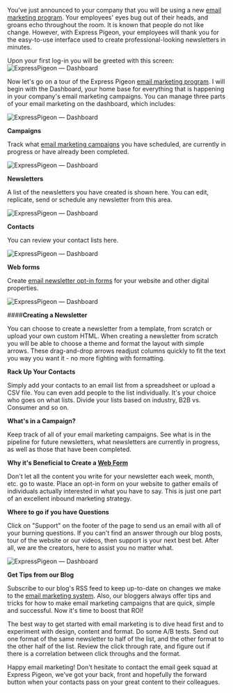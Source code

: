 You've just announced to your company that you will be using a new
[email marketing program](https://expresspigeon.com). Your employees' eyes bug out of their
heads, and groans echo throughout the room. It is known that people do
not like change. However, with Express Pigeon, your employees will thank
you for the easy-to-use interface used to create professional-looking
newsletters in minutes.

Upon your first log-in you will be greeted with this screen:
![ExpressPigeon — Dashboard](blog_images/2012/expresspigeonc2a0e28094c2a0dashboard1.jpg "ExpressPigeon — Dashboard")

Now let's go on a tour of the Express Pigeon [email marketing
program](https://expresspigeon.com). I will begin with the Dashboard, your home base for
everything that is happening in your company's email marketing
campaigns. You can manage three parts of your email marketing on the
dashboard, which includes:

![ExpressPigeon — Dashboard](blog_images/2012/expresspigeonc2a0e28094c2a0dashboard-2.jpg "ExpressPigeon — Dashboard")


**Campaigns**

Track what [email marketing campaigns](https://expresspigeon.com/tour) you have scheduled, are
currently in progress or have already been completed.

![ExpressPigeon — Dashboard](blog_images/2012/expresspigeonc2a0e28094c2a0dashboard2.jpg "ExpressPigeon — Dashboard")

**Newsletters**

A list of the newsletters you have created is shown here. You can edit,
replicate, send or schedule any newsletter from this area.

![ExpressPigeon — Dashboard](blog_images/2012/expresspigeonc2a0e28094c2a0dashboard-1.jpg "ExpressPigeon — Dashboard")


**Contacts**

You can review your contact lists here.

![ExpressPigeon — Dashboard](blog_images/2012/expresspigeonc2a0e28094c2a0dashboard-3.jpg "ExpressPigeon — Dashboard")


**Web forms**

Create [email newsletter opt-in forms](https://expresspigeon.com/tour) for
your website and other digital properties.

![ExpressPigeon — Dashboard](blog_images/2012/expresspigeonc2a0e28094c2a0newsletters.jpg "ExpressPigeon — Dashboard")


####**Creating a Newsletter**


You can choose to create a newsletter from a template, from scratch or
upload your own custom HTML. When creating a newsletter from scratch you
will be able to choose a theme and format the layout with simple arrows.
These drag-and-drop arrows readjust columns quickly to fit the text you
way you want it - no more fighting with formatting.

**Rack Up Your Contacts**

Simply add your contacts to an email list from a spreadsheet or upload a
CSV file. You can even add people to the list individually. It's your
choice who goes on what lists. Divide your lists based on industry, B2B
vs. Consumer and so on.

**What's in a Campaign?**

Keep track of all of your email marketing campaigns. See what is in the
pipeline for future newsletters, what newsletters are currently in
progress, as well as those that have been completed.

**Why it's Beneficial to Create a [Web Form](creating-a-customized-opt-in-form-5-easy-steps)**

Don't let all the content you write for your newsletter each week,
month, etc. go to waste. Place an opt-in form on your website to gather
emails of individuals actually interested in what you have to say. This
is just one part of an excellent inbound marketing strategy.

**Where to go if you have Questions**

Click on "Support" on the footer of the page to send us an email with
all of your burning questions. If you can't find an answer through our
blog posts, tour of the website or our videos, then support is your next
best bet. After all, we are the creators, here to assist you no matter
what.

![ExpressPigeon — Dashboard](blog_images/2012/expresspigeonc2a0e28094c2a0support.jpg "ExpressPigeon — Dashboard")


**Get Tips from our Blog**

Subscribe to our blog's RSS feed to keep up-to-date on changes we make
to the [email marketing system](https://expresspigeon.com/support). Also, our
bloggers always offer tips and tricks for how to make email marketing
campaigns that are quick, simple and successful. Now it's time to boost
that ROI!

The best way to get started with email marketing is to dive head first
and to experiment with design, content and format. Do some A/B tests.
Send out one format of the same newsletter to half of the list, and the
other format to the other half of the list. Review the click through
rate, and figure out if there is a correlation between click throughs
and the format.

Happy email marketing! Don't hesitate to contact the email geek squad at
Express Pigeon, we've got your back, front and hopefully the forward
button when your contacts pass on your great content to their
colleagues.
